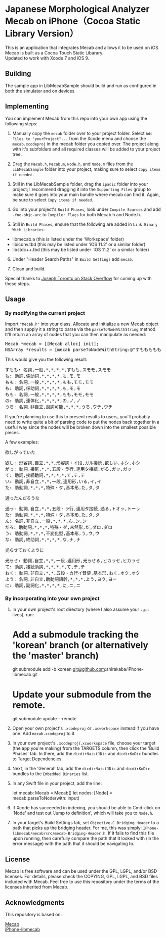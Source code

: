 # Japanese Morphological Analyzer Mecab on iPhone（Cocoa Static Library Version）

This is an application that integrates Mecab and allows it to be used on iOS.  
Mecab is built as a Cocoa Touch Static Libarary.  
Updated to work with Xcode 7 and iOS 9.

## Building

The sample app in LibMecabSample should build and run as configured in both 
the simulator and on devices.

## Implementing

You can implement Mecab from this repo into your own app using the following steps:

1.  Manually copy the `mecab` folder over to your project folder. Select `Add Files to "yourProject"...` from the Xcode menu and choose the `mecab.xcodeproj` in the mecab folder you copied over.  The project along with it's subfolders and all required classes will be added to your project tree.

2.  Drag the `Mecab.h`, `Mecab.m`, `Node.h`, and `Node.m` files from the `LibMecabSample` folder into your project, making sure to select `Copy items if needed`.

3.  Still in the LibMecabSample folder, drag the `ipadic` folder into your project; I recommend dragging it into the `Supporting Files` group to make sure it goes into your main bundle where mecab can find it.  Again, be sure to select `Copy items if needed`.

4. Go into your project's `Build Phases`, look under `Compile Sources` and add `-fno-objc-arc` to `Compiler Flags` for both Mecab.h and Node.h.

5.  Still in `Build Phases`, ensure that the following are added in `Link Binary With Libraries`:

 * libmecab.a (this is listed under the 'Workspace' folder)
 * libiconv.tbd (this may be listed under 'iOS 11.2' or a similar folder)
 * libstdc++.tbd (this may be listed under 'iOS 11.2' or a similar folder)

6. Under "Header Search Paths" in `Build Settings` add `mecab`.

7. Clean and build.

Special thanks to [Joseph Toronto on Stack Overflow](http://stackoverflow.com/a/37891729/3295398) for coming up with these steps.

## Usage

### By modifying the current project

Import `"Mecab.h"` into your class. Allocate and initialize a new Mecab object and then supply it a string to parse via the `parseToNodeWithString` method.  It'll return an array of nodes that you can then manipulate as needed:

<pre>
Mecab *mecab = [[Mecab alloc] init];  
NSArray *results = [mecab parseToNodeWithString:@"すもももももももものうち"];
</pre>

This would give you the following result:

<pre>
すもも: 名詞,一般,*,*,*,*,すもも,スモモ,スモモ  
も: 助詞,係助詞,*,*,*,*,も,モ,モ  
もも: 名詞,一般,*,*,*,*,もも,モモ,モモ  
も: 助詞,係助詞,*,*,*,*,も,モ,モ  
もも: 名詞,一般,*,*,*,*,もも,モモ,モモ  
の: 助詞,連体化,*,*,*,*,の,ノ,ノ  
うち: 名詞,非自立,副詞可能,*,*,*,うち,ウチ,ウチ
</pre>

If you're planning to use this to present results to users, you'll probably need to write quite a bit of parsing code to put the nodes back together in a useful way since the nodes will be broken down into the smallest possible pieces.

A few examples:

欲しがっていた  
<pre>
欲し: 形容詞,自立,*,*,形容詞・イ段,ガル接続,欲しい,ホシ,ホシ  
がっ: 動詞,接尾,*,*,五段・ラ行,連用タ接続,がる,ガッ,ガッ  
て: 助詞,接続助詞,*,*,*,*,て,テ,テ  
い: 動詞,非自立,*,*,一段,連用形,いる,イ,イ  
た: 助動詞,*,*,*,特殊・タ,基本形,た,タ,タ  
</pre>

通ったんだろうな  
<pre>
通っ: 動詞,自立,*,*,五段・ラ行,連用タ接続,通る,トオッ,トーッ  
た: 助動詞,*,*,*,特殊・タ,基本形,た,タ,タ  
ん: 名詞,非自立,一般,*,*,*,ん,ン,ン  
だろ: 助動詞,*,*,*,特殊・ダ,未然形,だ,ダロ,ダロ  
う: 助動詞,*,*,*,不変化型,基本形,う,ウ,ウ  
な: 助詞,終助詞,*,*,*,*,な,ナ,ナ  
</pre>

光らせておくように  
<pre>
光らせ: 動詞,自立,*,*,一段,連用形,光らせる,ヒカラセ,ヒカラセ  
て: 助詞,接続助詞,*,*,*,*,て,テ,テ  
おく: 動詞,非自立,*,*,五段・カ行イ音便,基本形,おく,オク,オク  
よう: 名詞,非自立,助動詞語幹,*,*,*,よう,ヨウ,ヨー  
に: 助詞,副詞化,*,*,*,*,に,ニ,ニ  
</pre>

### By incorporating into your own project

1. In your own project's root directory (where I also assume your `.git` lives), run:

    # Add a submodule tracking the 'korean' branch (or alternatively the 'master' branch)
    git submodule add -b korean git@github.com:shirakaba/iPhone-libmecab.git
    
    # Update your submodule from the remote.
    git submodule update --remote 

2. Open your own project's `.xcodeproj` or `.xcworkspace` instead if you have one. Add `mecab.xcodeproj` to it.

3. In your own project's `.xcodeproj`/`.xcworkspace` file, choose your target (the app you're making) from the TARGETS column, then click the 'Build Phases' tab. In there, add the `dicdirNaistJDic` and `dicdirKoDic` bundles to Target Dependencies.

4. Next, in the 'General' tab, add the `dicdirNaistJDic` and `dicdirKoDic` bundles to the `Embedded Binaries` list.

5. In any Swift file in your project, add the line:

    let mecab: Mecab = Mecab()
    let nodes: [Node] = mecab.parseToNode(with: input)
    
6. If Xcode has succeeded in indexing, you should be able to Cmd-click on 'Node' and test out 'Jump to definition', which will take you to `Node.h`.

7. In your target's Build Settings tab, set `Objective-C Bridging Header` to a path that picks up the bridging header. For me, this was simply: `IPhone-libmecab/mecab/src/mecab-Bridging-Header.h`. If it fails to find this file upon running, then carefully compare the path that it looked with (in the error message) with the path that it should be navigating to.

## License

Mecab is free software and can be used under the GPL, LGPL, and/or BSD licenses.
For details, please check the COPYING, GPL, LGPL, and BSD files included with Mecab.
Feel free to use this repository under the terms of the licenses inherited from Mecab.

## Acknowledgments

This repository is based on:

[Mecab](http://taku910.github.io/mecab/)  
[iPhone-libmecab](https://github.com/FLCLjp/iPhone-libmecab/)
